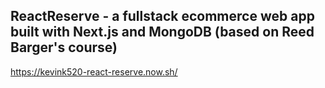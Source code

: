 ## ReactReserve - a fullstack ecommerce web app built with Next.js and MongoDB (based on Reed Barger's course)

https://kevink520-react-reserve.now.sh/
